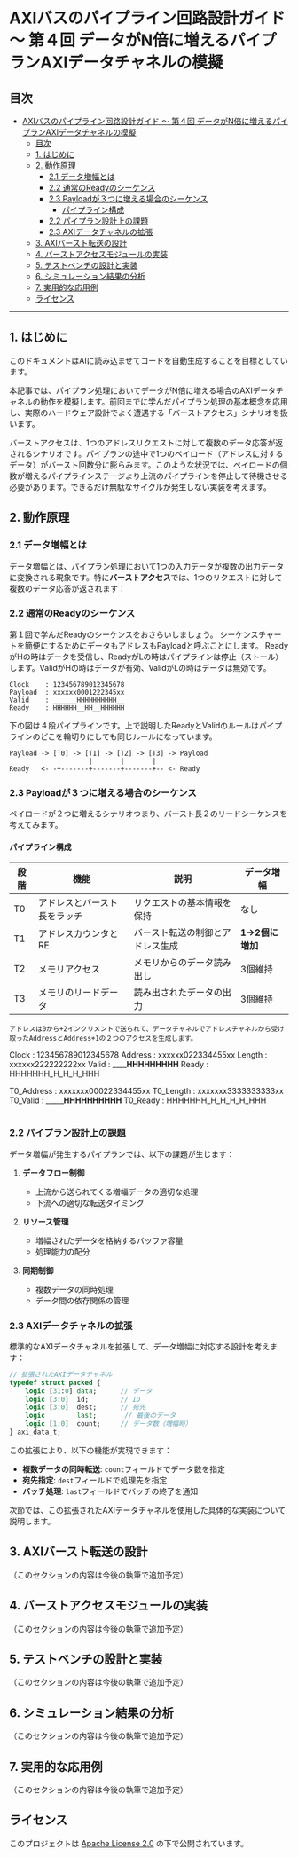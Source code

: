 # AXIバスのパイプライン回路設計ガイド ～ 第４回 データがN倍に増えるパイプランAXIデータチャネルの模擬

## 目次

- [AXIバスのパイプライン回路設計ガイド ～ 第４回 データがN倍に増えるパイプランAXIデータチャネルの模擬](#axiバスのパイプライン回路設計ガイド--第４回-データがn倍に増えるパイプランaxiデータチャネルの模擬)
  - [目次](#目次)
  - [1. はじめに](#1-はじめに)
  - [2. 動作原理](#2-動作原理)
    - [2.1 データ増幅とは](#21-データ増幅とは)
    - [2.2 通常のReadyのシーケンス](#22-通常のreadyのシーケンス)
    - [2.3 Payloadが３つに増える場合のシーケンス](#23-payloadが３つに増える場合のシーケンス)
      - [パイプライン構成](#パイプライン構成)
    - [2.2 パイプラン設計上の課題](#22-パイプラン設計上の課題)
    - [2.3 AXIデータチャネルの拡張](#23-axiデータチャネルの拡張)
  - [3. AXIバースト転送の設計](#3-axiバースト転送の設計)
  - [4. バーストアクセスモジュールの実装](#4-バーストアクセスモジュールの実装)
  - [5. テストベンチの設計と実装](#5-テストベンチの設計と実装)
  - [6. シミュレーション結果の分析](#6-シミュレーション結果の分析)
  - [7. 実用的な応用例](#7-実用的な応用例)
  - [ライセンス](#ライセンス)

---

## 1. はじめに

このドキュメントはAIに読み込ませてコードを自動生成することを目標としています。

本記事では、パイプラン処理においてデータがN倍に増える場合のAXIデータチャネルの動作を模擬します。前回までに学んだパイプラン処理の基本概念を応用し、実際のハードウェア設計でよく遭遇する「バーストアクセス」シナリオを扱います。

バーストアクセスは、1つのアドレスリクエストに対して複数のデータ応答が返されるシナリオです。パイプランの途中で1つのペイロード（アドレスに対するデータ）がバースト回数分に膨らみます。このような状況では、ペイロードの個数が増えるパイプラインステージより上流のパイプラインを停止して待機させる必要があります。できるだけ無駄なサイクルが発生しない実装を考えます。

## 2. 動作原理

### 2.1 データ増幅とは

データ増幅とは、パイプラン処理において1つの入力データが複数の出力データに変換される現象です。特に**バーストアクセス**では、1つのリクエストに対して複数のデータ応答が返されます：

### 2.2 通常のReadyのシーケンス

第１回で学んだReadyのシーケンスをおさらいしましょう。
シーケンスチャートを簡便にするためにデータもアドレスもPayloadと呼ぶことにします。
ReadyがHの時はデータを受信し、ReadyがLの時はパイプラインは停止（ストール）します。ValidがHの時はデータが有効、ValidがLの時はデータは無効です。
```
Clock    : 123456789012345678
Payload  : xxxxxx0001222345xx
Valid    : ______HHHHHHHHHH__
Ready    : HHHHHH__HH__HHHHHH
```

下の図は４段パイプラインです。上で説明したReadyとValidのルールはパイプラインのどこを輪切りにしても同じルールになっています。
```
Payload -> [T0] -> [T1] -> [T2] -> [T3] -> Payload
            |       |       |       |
Ready   <- -+-------+-------+-------+-- <- Ready
```

### 2.3 Payloadが３つに増える場合のシーケンス

ペイロードが２つに増えるシナリオつまり、バースト長２のリードシーケンスを考えてみます。

#### パイプライン構成

| 段階 | 機能 | 説明 | データ増幅 |
|------|------|------|------------|
| T0 | アドレスとバースト長をラッチ | リクエストの基本情報を保持 | なし |
| T1 | アドレスカウンタとRE | バースト転送の制御とアドレス生成 | **1→2個に増加** |
| T2 | メモリアクセス | メモリからのデータ読み出し | 3個維持 |
| T3 | メモリのリードデータ | 読み出されたデータの出力 | 3個維持 |
```
アドレスは0から+2インクリメントで送られて、データチャネルでアドレスチャネルから受け取ったAddressとAddress+1の２つのアクセスを生成します。
```
Clock       : 123456789012345678
Address     : xxxxxx022334455xx
Length      : xxxxxx222222222xx
Valid       : ______HHHHHHHHH__
Ready       : HHHHHHH_H_H_H_HHH

T0_Address  : xxxxxxx00022334455xx
T0_Length   : xxxxxxx3333333333xx
T0_Valid    : _______HHHHHHHHHH__
T0_Ready    : HHHHHHH_H_H_H_H_HHH



```
```

### 2.2 パイプラン設計上の課題

データ増幅が発生するパイプランでは、以下の課題が生じます：

1. **データフロー制御**
   - 上流から送られてくる増幅データの適切な処理
   - 下流への適切な転送タイミング

2. **リソース管理**
   - 増幅されたデータを格納するバッファ容量
   - 処理能力の配分

3. **同期制御**
   - 複数データの同時処理
   - データ間の依存関係の管理

### 2.3 AXIデータチャネルの拡張

標準的なAXIデータチャネルを拡張して、データ増幅に対応する設計を考えます：

```systemverilog
// 拡張されたAXIデータチャネル
typedef struct packed {
    logic [31:0] data;      // データ
    logic [3:0]  id;        // ID
    logic [3:0]  dest;      // 宛先
    logic        last;       // 最後のデータ
    logic [1:0]  count;     // データ数（増幅時）
} axi_data_t;
```

この拡張により、以下の機能が実現できます：

- **複数データの同時転送**: `count`フィールドでデータ数を指定
- **宛先指定**: `dest`フィールドで処理先を指定
- **バッチ処理**: `last`フィールドでバッチの終了を通知

次節では、この拡張されたAXIデータチャネルを使用した具体的な実装について説明します。

## 3. AXIバースト転送の設計

（このセクションの内容は今後の執筆で追加予定）

## 4. バーストアクセスモジュールの実装

（このセクションの内容は今後の執筆で追加予定）

## 5. テストベンチの設計と実装

（このセクションの内容は今後の執筆で追加予定）

## 6. シミュレーション結果の分析

（このセクションの内容は今後の執筆で追加予定）

## 7. 実用的な応用例

（このセクションの内容は今後の執筆で追加予定）

## ライセンス

このプロジェクトは [Apache License 2.0](LICENSE) の下で公開されています。 